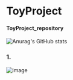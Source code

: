 # ToyProject
#### ToyProject_repository
![Anurag's GitHub stats](https://github-readme-stats.vercel.app/api?username=Hwang-97&show_icons=true&theme=radical)
### 1.
![image](https://user-images.githubusercontent.com/85034286/145671002-960d9f30-f7be-4f44-afe3-9f2e48bdd27b.png)

